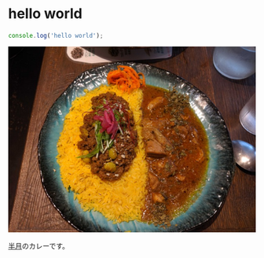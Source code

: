# hello world

```javascript
console.log('hello world');
```

![半月のカレー](/static/blogs/hello-world/hangetsu_curry.jpg "サンプル")

[半月](https://tabelog.com/tokyo/A1304/A130401/13211678/)のカレーです。


    
